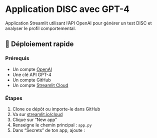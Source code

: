 # Application DISC avec GPT-4

Application Streamlit utilisant l’API OpenAI pour générer un test DISC et analyser le profil comportemental.

## 🚀 Déploiement rapide

### Prérequis
- Un compte [OpenAI](https://platform.openai.com)
- Une clé API GPT-4
- Un compte GitHub
- Un compte [Streamlit Cloud](https://streamlit.io/cloud)

### Étapes

1. Clone ce dépôt ou importe-le dans GitHub
2. Va sur [streamlit.io/cloud](https://streamlit.io/cloud)
3. Clique sur “New app”
4. Renseigne le chemin principal : `app.py`
5. Dans “Secrets” de ton app, ajoute :

